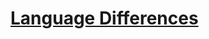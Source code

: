 # [Language Differences](https://app.codesignal.com/arcade/python-arcade/meet-python/CL9QBaQkamZEn7pb6/)
